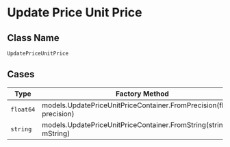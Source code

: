 
# Update Price Unit Price

## Class Name

`UpdatePriceUnitPrice`

## Cases

| Type | Factory Method |
|  --- | --- |
| `float64` | models.UpdatePriceUnitPriceContainer.FromPrecision(float64 precision) |
| `string` | models.UpdatePriceUnitPriceContainer.FromString(string mString) |

